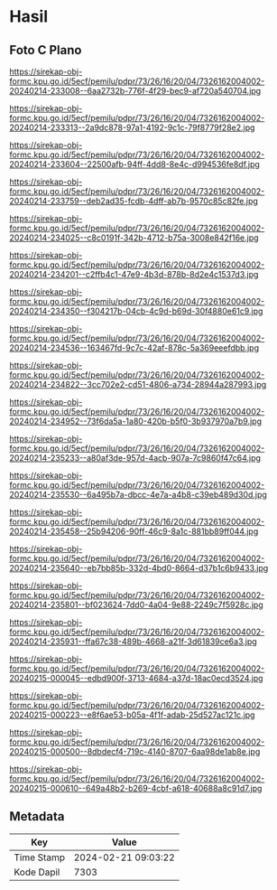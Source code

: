 # Hasil

## Foto C Plano

https://sirekap-obj-formc.kpu.go.id/5ecf/pemilu/pdpr/73/26/16/20/04/7326162004002-20240214-233008--6aa2732b-776f-4f29-bec9-af720a540704.jpg

https://sirekap-obj-formc.kpu.go.id/5ecf/pemilu/pdpr/73/26/16/20/04/7326162004002-20240214-233313--2a9dc878-97a1-4192-9c1c-79f8779f28e2.jpg

https://sirekap-obj-formc.kpu.go.id/5ecf/pemilu/pdpr/73/26/16/20/04/7326162004002-20240214-233604--22500afb-94ff-4dd8-8e4c-d994536fe8df.jpg

https://sirekap-obj-formc.kpu.go.id/5ecf/pemilu/pdpr/73/26/16/20/04/7326162004002-20240214-233759--deb2ad35-fcdb-4dff-ab7b-9570c85c82fe.jpg

https://sirekap-obj-formc.kpu.go.id/5ecf/pemilu/pdpr/73/26/16/20/04/7326162004002-20240214-234025--c8c0191f-342b-4712-b75a-3008e842f16e.jpg

https://sirekap-obj-formc.kpu.go.id/5ecf/pemilu/pdpr/73/26/16/20/04/7326162004002-20240214-234201--c2ffb4c1-47e9-4b3d-878b-8d2e4c1537d3.jpg

https://sirekap-obj-formc.kpu.go.id/5ecf/pemilu/pdpr/73/26/16/20/04/7326162004002-20240214-234350--f304217b-04cb-4c9d-b69d-30f4880e61c9.jpg

https://sirekap-obj-formc.kpu.go.id/5ecf/pemilu/pdpr/73/26/16/20/04/7326162004002-20240214-234536--163467fd-9c7c-42af-878c-5a369eeefdbb.jpg

https://sirekap-obj-formc.kpu.go.id/5ecf/pemilu/pdpr/73/26/16/20/04/7326162004002-20240214-234822--3cc702e2-cd51-4806-a734-28944a287993.jpg

https://sirekap-obj-formc.kpu.go.id/5ecf/pemilu/pdpr/73/26/16/20/04/7326162004002-20240214-234952--73f6da5a-1a80-420b-b5f0-3b937970a7b9.jpg

https://sirekap-obj-formc.kpu.go.id/5ecf/pemilu/pdpr/73/26/16/20/04/7326162004002-20240214-235233--a80af3de-957d-4acb-907a-7c9860f47c64.jpg

https://sirekap-obj-formc.kpu.go.id/5ecf/pemilu/pdpr/73/26/16/20/04/7326162004002-20240214-235530--6a495b7a-dbcc-4e7a-a4b8-c39eb489d30d.jpg

https://sirekap-obj-formc.kpu.go.id/5ecf/pemilu/pdpr/73/26/16/20/04/7326162004002-20240214-235458--25b94206-90ff-46c9-8a1c-881bb89ff044.jpg

https://sirekap-obj-formc.kpu.go.id/5ecf/pemilu/pdpr/73/26/16/20/04/7326162004002-20240214-235640--eb7bb85b-332d-4bd0-8664-d37b1c6b9433.jpg

https://sirekap-obj-formc.kpu.go.id/5ecf/pemilu/pdpr/73/26/16/20/04/7326162004002-20240214-235801--bf023624-7dd0-4a04-9e88-2249c7f5928c.jpg

https://sirekap-obj-formc.kpu.go.id/5ecf/pemilu/pdpr/73/26/16/20/04/7326162004002-20240214-235931--ffa67c38-489b-4668-a21f-3d61839ce6a3.jpg

https://sirekap-obj-formc.kpu.go.id/5ecf/pemilu/pdpr/73/26/16/20/04/7326162004002-20240215-000045--edbd900f-3713-4684-a37d-18ac0ecd3524.jpg

https://sirekap-obj-formc.kpu.go.id/5ecf/pemilu/pdpr/73/26/16/20/04/7326162004002-20240215-000223--e8f6ae53-b05a-4f1f-adab-25d527ac121c.jpg

https://sirekap-obj-formc.kpu.go.id/5ecf/pemilu/pdpr/73/26/16/20/04/7326162004002-20240215-000500--8dbdecf4-719c-4140-8707-6aa98de1ab8e.jpg

https://sirekap-obj-formc.kpu.go.id/5ecf/pemilu/pdpr/73/26/16/20/04/7326162004002-20240215-000610--649a48b2-b269-4cbf-a618-40688a8c91d7.jpg


## Metadata

| Key        | Value               |
| ---------- | ------------------- |
| Time Stamp | 2024-02-21 09:03:22 |
| Kode Dapil | 7303                |



